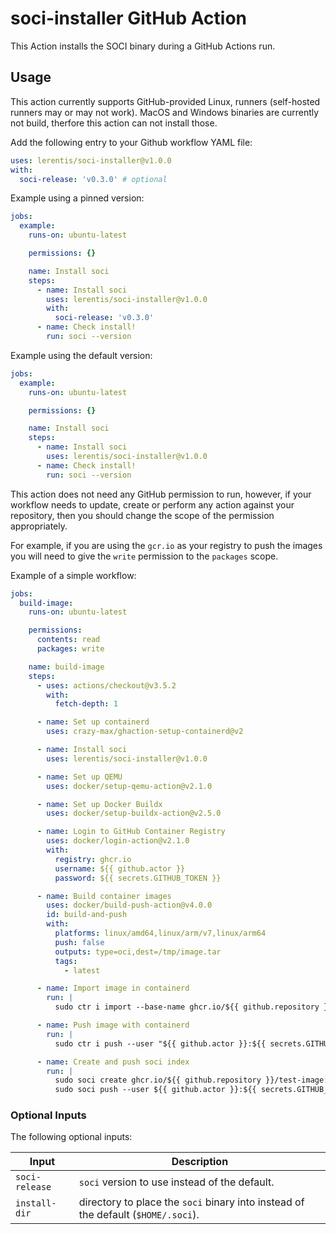 # soci-installer GitHub Action

This Action installs the SOCI binary during a GitHub Actions run.

## Usage

This action currently supports GitHub-provided Linux, runners (self-hosted runners may or may not work).
MacOS and Windows binaries are currently not build, therfore this action can not install those.

Add the following entry to your Github workflow YAML file:

```yaml
uses: lerentis/soci-installer@v1.0.0
with:
  soci-release: 'v0.3.0' # optional
```

Example using a pinned version:

```yaml
jobs:
  example:
    runs-on: ubuntu-latest

    permissions: {}

    name: Install soci
    steps:
      - name: Install soci
        uses: lerentis/soci-installer@v1.0.0
        with:
          soci-release: 'v0.3.0'
      - name: Check install!
        run: soci --version
```

Example using the default version:

```yaml
jobs:
  example:
    runs-on: ubuntu-latest

    permissions: {}

    name: Install soci
    steps:
      - name: Install soci
        uses: lerentis/soci-installer@v1.0.0
      - name: Check install!
        run: soci --version
```

This action does not need any GitHub permission to run, however, if your workflow needs to update, create or perform any
action against your repository, then you should change the scope of the permission appropriately.

For example, if you are using the `gcr.io` as your registry to push the images you will need to give the `write` permission
to the `packages` scope.

Example of a simple workflow:

```yaml
jobs:
  build-image:
    runs-on: ubuntu-latest

    permissions:
      contents: read
      packages: write

    name: build-image
    steps:
      - uses: actions/checkout@v3.5.2
        with:
          fetch-depth: 1

      - name: Set up containerd
        uses: crazy-max/ghaction-setup-containerd@v2

      - name: Install soci
        uses: lerentis/soci-installer@v1.0.0

      - name: Set up QEMU
        uses: docker/setup-qemu-action@v2.1.0

      - name: Set up Docker Buildx
        uses: docker/setup-buildx-action@v2.5.0

      - name: Login to GitHub Container Registry
        uses: docker/login-action@v2.1.0
        with:
          registry: ghcr.io
          username: ${{ github.actor }}
          password: ${{ secrets.GITHUB_TOKEN }}

      - name: Build container images
        uses: docker/build-push-action@v4.0.0
        id: build-and-push
        with:
          platforms: linux/amd64,linux/arm/v7,linux/arm64
          push: false
          outputs: type=oci,dest=/tmp/image.tar
          tags:
            - latest

      - name: Import image in containerd
        run: |
          sudo ctr i import --base-name ghcr.io/${{ github.repository }}/test-image --digests --all-platforms /tmp/image.tar

      - name: Push image with containerd
        run: |
          sudo ctr i push --user "${{ github.actor }}:${{ secrets.GITHUB_TOKEN }}" ghcr.io/${{ github.repository }}/test-image:latest

      - name: Create and push soci index
        run: |
          sudo soci create ghcr.io/${{ github.repository }}/test-image:latest
          sudo soci push --user ${{ github.actor }}:${{ secrets.GITHUB_TOKEN }} ghcr.io/${{ github.repository }}/test-image:latest

```

### Optional Inputs
The following optional inputs:

| Input | Description |
| --- | --- |
| `soci-release` | `soci` version to use instead of the default. |
| `install-dir` | directory to place the `soci` binary into instead of the default (`$HOME/.soci`). |
